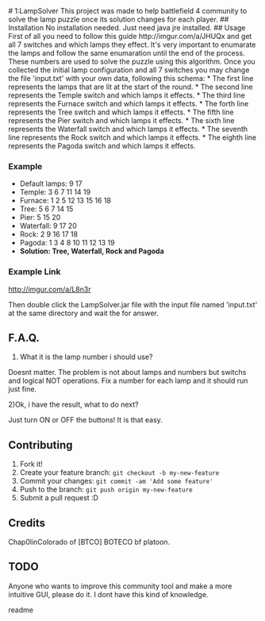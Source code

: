 <snippet>
  <content>
# 1:LampSolver
This project was made to help battlefield 4 community to solve the lamp puzzle once its solution changes for each player.
## Installation
No installation needed. Just need java jre installed.
## Usage
First of all you need to follow this guide http://imgur.com/a/JHUQx and get all 7 switches and which lamps they effect. It's very important to enumarate the lamps and follow the same enumaration until the end of the process. These numbers are used to solve the puzzle using this algorithm. Once you collected the initial lamp configuration and all 7 switches you may change the file 'input.txt' with your own data, following this schema:
* The first line represents the lamps that are lit at the start of the round.
* The second line represents the Temple switch and which lamps it effects.
* The third line represents the Furnace switch and which lamps it effects.
* The forth line represents the Tree switch and which lamps it effects.
* The fifth line represents the Pier switch and which lamps it effects.
* The sixth line represents the Waterfall switch and which lamps it effects.
* The seventh line represents the Rock switch and which lamps it effects.
* The eighth line represents the Pagoda switch and which lamps it effects.

### Example
* Default lamps: 9 17
* Temple: 3 6 7 11 14 19
* Furnace: 1 2 5 12 13 15 16 18
* Tree: 5 6 7 14 15
* Pier: 5 15 20
* Waterfall: 9 17 20
* Rock: 2 9 16 17 18
* Pagoda: 1 3 4 8 10 11 12 13 19
* **Solution: Tree, Waterfall, Rock and Pagoda**

### Example Link
http://imgur.com/a/L8n3r

Then double click the LampSolver.jar file with the input file named 'input.txt' at the same directory and wait the for answer.

## F.A.Q.
1) What it is the lamp number i should use?

Doesnt matter. The problem is not about lamps and numbers but switchs and logical NOT operations. Fix a number for each lamp and it should run just fine.

2)Ok, i have the result, what to do next?

Just turn ON or OFF the buttons! It is that easy.

## Contributing
1. Fork it!
2. Create your feature branch: `git checkout -b my-new-feature`
3. Commit your changes: `git commit -am 'Add some feature'`
4. Push to the branch: `git push origin my-new-feature`
5. Submit a pull request :D


## Credits
Chap0linColorado of [BTCO] BOTECO bf platoon.

## TODO
Anyone who wants to improve this community tool and make a more intuitive GUI, please do it. I dont have this kind of knowledge.

</content>
  <tabTrigger>readme</tabTrigger>
</snippet>
